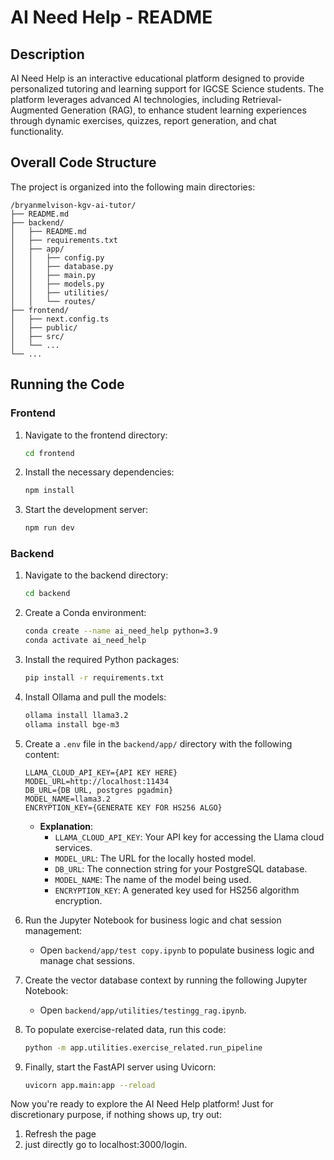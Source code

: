 # AI Need Help - README

## Description
AI Need Help is an interactive educational platform designed to provide personalized tutoring and learning support for IGCSE Science students. The platform leverages advanced AI technologies, including Retrieval-Augmented Generation (RAG), to enhance student learning experiences through dynamic exercises, quizzes, report generation, and chat functionality.

## Overall Code Structure
The project is organized into the following main directories:

```
/bryanmelvison-kgv-ai-tutor/
├── README.md
├── backend/
│   ├── README.md
│   ├── requirements.txt
│   ├── app/
│   │   ├── config.py
│   │   ├── database.py
│   │   ├── main.py
│   │   ├── models.py
│   │   ├── utilities/
│   │   └── routes/
├── frontend/
│   ├── next.config.ts
│   ├── public/
│   ├── src/
│   └── ...
└── ...
```

## Running the Code

### Frontend
1. Navigate to the frontend directory:
   ```bash
   cd frontend
   ```
2. Install the necessary dependencies:
   ```bash
   npm install
   ```
3. Start the development server:
   ```bash
   npm run dev
   ```

### Backend
1. Navigate to the backend directory:
   ```bash
   cd backend
   ```
2. Create a Conda environment:
   ```bash
   conda create --name ai_need_help python=3.9
   conda activate ai_need_help
   ```
3. Install the required Python packages:
   ```bash
   pip install -r requirements.txt
   ```
4. Install Ollama and pull the models:
   ```bash
   ollama install llama3.2
   ollama install bge-m3
   ```

5. Create a `.env` file in the `backend/app/` directory with the following content:
   ```
   LLAMA_CLOUD_API_KEY={API KEY HERE}
   MODEL_URL=http://localhost:11434
   DB_URL={DB URL, postgres pgadmin}
   MODEL_NAME=llama3.2
   ENCRYPTION_KEY={GENERATE KEY FOR HS256 ALGO}
   ```
   - **Explanation**:
     - `LLAMA_CLOUD_API_KEY`: Your API key for accessing the Llama cloud services.
     - `MODEL_URL`: The URL for the locally hosted model.
     - `DB_URL`: The connection string for your PostgreSQL database.
     - `MODEL_NAME`: The name of the model being used.
     - `ENCRYPTION_KEY`: A generated key used for HS256 algorithm encryption.

6. Run the Jupyter Notebook for business logic and chat session management:
   - Open `backend/app/test copy.ipynb` to populate business logic and manage chat sessions.

7. Create the vector database context by running the following Jupyter Notebook:
   - Open `backend/app/utilities/testingg_rag.ipynb`.

8. To populate exercise-related data, run this code:
   ```bash
   python -m app.utilities.exercise_related.run_pipeline
   ```

9. Finally, start the FastAPI server using Uvicorn:
   ```bash
   uvicorn app.main:app --reload
   ```

Now you're ready to explore the AI Need Help platform! 
Just for discretionary purpose, if nothing shows up, try out:
1. Refresh the page
2. just directly go to localhost:3000/login.

